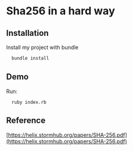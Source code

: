 
# Sha256 in a hard way



## Installation

Install my project with bundle

```bash
  bundle install
```
    
## Demo

Run: 
```
  ruby index.rb
```


## Reference


[https://helix.stormhub.org/papers/SHA-256.pdf](https://helix.stormhub.org/papers/SHA-256.pdf)

